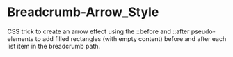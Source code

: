 # Breadcrumb-Arrow_Style
CSS trick to create an arrow effect using the ::before and ::after pseudo-elements to add filled rectangles (with empty content) before and after each list item in the breadcrumb path.
